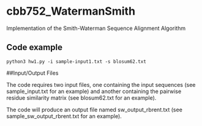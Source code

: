 # cbb752_WatermanSmith
Implementation of the Smith-Waterman Sequence Alignment Algorithm

## Code example

```python3 hw1.py -i sample-input1.txt -s blosum62.txt```

##Input/Output Files

The code requires two input files, one containing the input sequences (see sample_input.txt for an example) and another containing the pairwise residue similarity matrix (see blosum62.txt for an example).

The code will produce an output file named sw_output_rbrent.txt (see sample_sw_output_rbrent.txt for an example).
